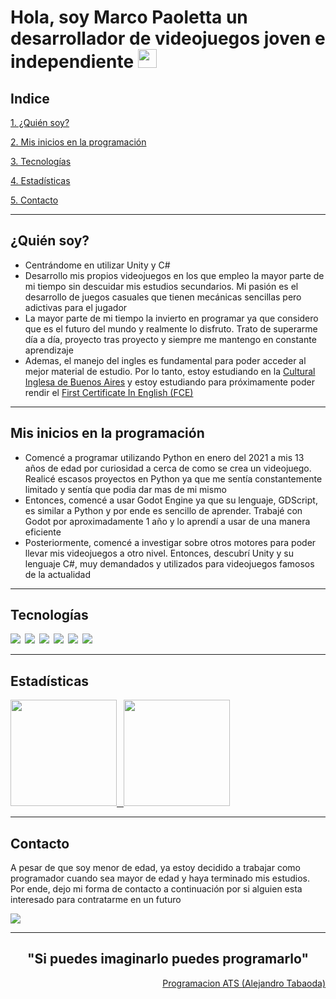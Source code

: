 # Hola, soy Marco Paoletta un desarrollador de videojuegos joven e independiente <img src="https://user-images.githubusercontent.com/1303154/88677602-1635ba80-d120-11ea-84d8-d263ba5fc3c0.gif" width="30px" height="30px">

## Indice 
[1. ¿Quién soy?](https://github.com/MarcoPaoletta/MarcoPaoletta#soy)

[2. Mis inicios en la programación](https://github.com/MarcoPaoletta/MarcoPaoletta#inicios-programacion)

[3. Tecnologías](https://github.com/MarcoPaoletta/MarcoPaoletta#tecnologias)

[4. Estadísticas](https://github.com/MarcoPaoletta/MarcoPaoletta#estadisticas)

[5. Contacto](https://github.com/MarcoPaoletta/MarcoPaoletta#contacto)

---

## ¿Quién soy?<a name="soy"></a>
* Centrándome en utilizar Unity y C#
* Desarrollo mis propios videojuegos en los que empleo la mayor parte de mi tiempo sin descuidar mis estudios secundarios. Mi pasión es el desarrollo de juegos casuales que tienen mecánicas sencillas pero adictivas para el jugador
* La mayor parte de mi tiempo la invierto en programar ya que considero que es el futuro del mundo y realmente lo disfruto. Trato de superarme día a día, proyecto tras proyecto y siempre me mantengo en constante aprendizaje 
* Ademas, el manejo del ingles es fundamental para poder acceder al mejor material de estudio. Por lo tanto, estoy estudiando en la [Cultural Inglesa de Buenos Aires](https://culturalinglesaweb.com.ar) y estoy estudiando para próximamente poder rendir el [First Certificate In English (FCE)](https://www.britishcouncil.es/en/exam/fce-first-certificate#:~:text=Cambridge%20English%3A%20First%20is%20also,in%20an%20English-speaking%20environment.)

---

## Mis inicios en la programación<a name="inicios-programacion"></a>
* Comencé a programar utilizando Python en enero del 2021 a mis 13 años de edad por curiosidad a cerca de como se crea un videojuego. Realicé escasos proyectos en Python ya que me sentía constantemente limitado y sentía que podia dar mas de mi mismo 
* Entonces, comencé a usar Godot Engine ya que su lenguaje, GDScript, es similar a Python y por ende es sencillo de aprender. Trabajé con Godot por aproximadamente 1 año y lo aprendí a usar de una manera eficiente
* Posteriormente, comencé a investigar sobre otros motores para poder llevar mis videojuegos a otro nivel. Entonces, descubrí Unity y su lenguaje C#, muy demandados y utilizados para videojuegos famosos de la actualidad

---

## Tecnologías<a name="tecnologias"></a>
<img src="https://img.shields.io/badge/-C%23-FFFFFF?style=for-the-badge&labelColor=black&logo=UNITY&logoColor=FFFFFF"/>&ensp;<img src="https://img.shields.io/badge/-GDSCRIPT-61DBFB?style=for-the-badge&labelColor=black&logo=godot-engine&logoColor=61DBFB"/>&ensp;<img src="https://img.shields.io/badge/-PYTHON-3776AB?style=for-the-badge&labelColor=black&logo=python&logoColor=3776AB"/>&ensp;<img src="https://img.shields.io/badge/-HTML5-E34F26?style=for-the-badge&labelColor=black&logo=html5&logoColor=E34F26"/>&ensp;<img src="https://img.shields.io/badge/-CSS3-1572B6?style=for-the-badge&labelColor=black&logo=css3&logoColor=1572B6"/>&ensp;<img src="https://img.shields.io/badge/-JavaScript-F7DF1E?style=for-the-badge&labelColor=black&logo=javascript&logoColor=F7DF1E"/>

---
  
## Estadísticas<a name="estadisticas"></a>
<a href="https://github.com/MarcoPaoletta">
  <img height="170em" src="https://github-readme-stats-eight-theta.vercel.app/api?username=MarcoPaoletta&show_icons=true&theme=algolia&include_all_commits=true&count_private=true"/>&ensp;
  <img height="170em" src="https://github-readme-stats-eight-theta.vercel.app/api/top-langs/?username=MarcoPaoletta&layout=compact&langs_count=8&theme=algolia"/>
</a>

---

## Contacto<a name="contacto"></a>
A pesar de que soy menor de edad, ya estoy decidido a trabajar como programador cuando sea mayor de edad y haya terminado mis estudios. Por ende, dejo mi forma de contacto a continuación por si alguien esta interesado para contratarme en un futuro

<a href="https://mail.google.com/mail/u/1/#inbox?compose=CllgCJfrtHZqPJbcpTfDWgCZwxsrfnNKXFXtSMSbDGKkBqCcVdXKZxdHVsrfTWMNVtMhzslmBJq">
  <img src="https://img.shields.io/badge/-marcopaoletta2007@gmail.com-EA4335?style=for-the-badge&labelColor=black&logo=gmail&logoColor=EA4335"/>
</a>

---

<h2 align= "center">"Si puedes imaginarlo puedes programarlo"</h2>   

<div align = "right">
  <a align= "right" href=http://youtube.fandom.com/es/wiki/Programación_ATS>Programacion ATS (Alejandro Tabaoda)</a>
</div>